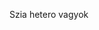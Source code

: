 Szia hetero vagyok
<!---
Juhasz013/Juhasz013 is a ✨ special ✨ repository because its `README.md` (this file) appears on your GitHub profile.
You can click the Preview link to take a look at your changes.
--->
